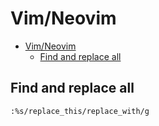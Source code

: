 # Vim/Neovim
<!--ts-->
* [Vim/Neovim](vim.md#vimneovim)
   * [Find and replace all](vim.md#find-and-replace-all)

<!-- Added by: runner, at: Wed Oct  6 08:35:54 UTC 2021 -->

<!--te-->

## Find and replace all
```vim
:%s/replace_this/replace_with/g
```
